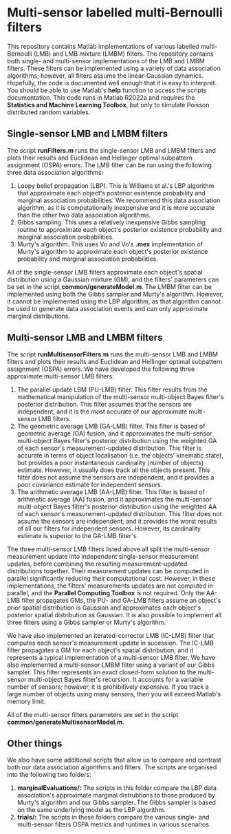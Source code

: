 # Multi-sensor labelled multi-Bernoulli filters

This repository contains Matlab implementations of various labelled multi-Bernoulli (LMB) and LMB mixture (LMBM) filters.
The repository contains both single- and multi-sensor implementations of the LMB and LMBM filters. 
These filters can be implemented using a variety of data association algorithms; however, all filters assume the linear-Gaussian dynamics.
Hopefully, the code is documented well enough that it is easy to interpret. 
You should be able to use Matlab's **help** function to access the scripts documentation.
This code runs in Matlab R2022a and requires the **Statistics and Machine Learning Toolbox**, but only to simulate Poisson distributed random variables.

## Single-sensor LMB and LMBM filters

The script **runFilters.m** runs the single-sensor LMB and LMBM filters and plots their results and Euclidean and Hellinger optimal subpattern assignment (OSPA) errors.
The LMB filter can be run using the following three data association algorithms:

   1. Loopy belief propagation (LBP). This is Williams et al.'s LBP algorithm that approximate each object's posterior existence probability and marginal association probabilities. We recommend this data association algorithm, as it is computationally inexpensive and it is more accurate than the other two data association algorithms.
   2. Gibbs sampling. This uses a relatively inexpensive Gibbs sampling routine to approximate each object's posterior existence probability and marginal association probabilities.
   3. Murty's algorithm. This uses Vo and Vo's **.mex** implementation of Murty's algorithm to approximate each object's posterior existence probability and marginal association probabilities.

All of the single-sensor LMB filters approximate each object's spatial distribution using a Gaussian mixture (GM), and the filters' parameters can be set in the script **common/generateModel.m**.
The LMBM filter can be implemented using both the Gibbs sampler and Murty's algorithm.
However, it cannot be implemented using the LBP algorithm, as that algorithm cannot be used to generate data association events and can only approximate marginal distributions.

## Multi-sensor LMB and LMBM filters

The script **runMultisensorFilters.m** runs the multi-sensor LMB and LMBM filters and plots their results and Euclidean and Hellinger optimal subpattern assignment (OSPA) errors.
We have developed the following three approximate multi-sensor LMB filters:

  1. The parallel update LBM (PU-LMB) filter. This filter results from the mathematical manipulation of the multi-sensor multi-object Bayes filter's posterior distribution. This filter assumes that the sensors are independent, and it is the most accurate of our approximate multi-sensor LMB filters.
  2. The geometric average LMB (GA-LMB) filter. This filter is based of geometric average (GA) fusion, and it approximates the multi-sensor multi-object Bayes filter's posterior distribution using the weighted GA of each sensor's measurement-updated distribution. This filter is accurate in terms of object localisation (i.e. the objects' kinematic state), but provides a poor instantaneous cardinality (number of objects) estimate. However, it usually does track all the objects present. This filter does not assume the sensors are independent, and it provides a poor covariance estimate for independent sensors.
  3. The arithmetic average LMB (AA-LMB) filter. This filter is based of arithmetic average (AA) fusion, and it approximates the multi-sensor multi-object Bayes filter's posterior distribution using the weighted AA of each sensor's measurement-updated distribution. This filter does not assume the sensors are independent, and it provides the worst results of all our filters for independent sensors. However, its cardinality estimate is superior to the GA-LMB filter's.

The three multi-sensor LMB filters listed above all split the multi-sensor measurement update into independent single-sensor measurement updates, before combining the resulting measurement-updated distributions together.
Their measurement updates can be computed in parallel significantly reducing their computational cost.
However, in these implementations, the filters' measurements updates are not computed in parallel, and the **Parallel Computing Toolbox** is not required.
Only the AA-LMB filter propagates GMs, the PU- and GA-LMB filters assume an object's prior spatial distribution is Gaussian and approximates each object's posterior spatial distribution as Gaussian.
It is also possible to implement all three filters using a Gibbs sampler or Murty's algorithm.

We have also implemented an iterated-corrector LMB (IC-LMB) filter that computes each sensor's measurement update in sucession.
The IC-LMB filter propagates a GM for each object's spatial distribution, and it represents a typical implementation of a multi-sensor LMB filter.
We have also implemented a multi-sensor LMBM filter using a variant of our Gibbs sampler.
This filter represents an exact closed-form solution to the multi-sensor multi-object Bayes filter's recursion.
It accounts for a variable number of sensors; however, it is prohibitively expensive.
If you track a large number of objects using many sensors, then you will exceed Matlab's memory limit.

All of the multi-sensor filters parameters are set in the script **common/generateMultisensorModel.m**.

## Other things

We also have some additional scripts that allow us to compare and contrast both our data association algorithms and filters.
The scripts are organised into the following two folders:

   1. **marginalEvaluations/:** The scripts in this folder compare the LBP data association's approximate marginal distrubtions to those produced by Murty's algorithm and our Gibbs sampler. The Gibbs sampler is based on the same underlying model as the LBP algorithm.
   2. **trials/:** The scripts in these folders compare the various single- and multi-sensor filters OSPA metrics and runtimes in various scenarios. 
